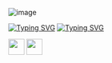 ![image](https://user-images.githubusercontent.com/58209188/163450778-f989fd69-7300-42e7-825f-6244daa04b88.png)

[![Typing SVG](https://readme-typing-svg.herokuapp.com?size=24&color=63F7AB&background=FA8CFF00&lines=I'm+Android+Developer)](https://git.io/typing-svg)
[![Typing SVG](https://readme-typing-svg.herokuapp.com?size=24&color=63F7AB&background=FA8CFF00&lines=write+code+on+Java+and+Kotlin)](https://git.io/typing-svg)

<img height="32" width="32" src="https://cdn.jsdelivr.net/npm/simple-icons@v6/icons/[java].svg" />
<img height="32" width="32" src="https://unpkg.com/simple-icons@v6/icons/[jeep].svg" />
